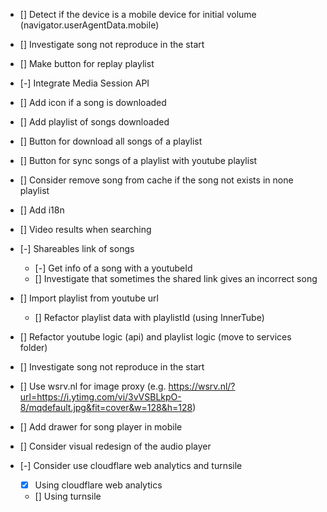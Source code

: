 - [] Detect if the device is a mobile device for initial volume (navigator.userAgentData.mobile)

- [] Investigate song not reproduce in the start

- [] Make button for replay playlist

- [-] Integrate Media Session API

- [] Add icon if a song is downloaded

- [] Add playlist of songs downloaded

- [] Button for download all songs of a playlist

- [] Button for sync songs of a playlist with youtube playlist

- [] Consider remove song from cache if the song not exists in none playlist

- [] Add i18n

- [] Video results when searching

- [-] Shareables link of songs
    - [-] Get info of a song with a youtubeId
    - [] Investigate that sometimes the shared link gives an incorrect song
      
- [] Import playlist from youtube url
    - [] Refactor playlist data with playlistId (using InnerTube)

- [] Refactor youtube logic (api) and playlist logic (move to services folder)

- [] Investigate song not reproduce in the start

- [] Use wsrv.nl for image proxy (e.g. https://wsrv.nl/?url=https://i.ytimg.com/vi/3vVSBLkpO-8/mqdefault.jpg&fit=cover&w=128&h=128)

- [] Add drawer for song player in mobile

- [] Consider visual redesign of the audio player



- [-] Consider use cloudflare web analytics and turnsile
    - [X] Using cloudflare web analytics
    - [] Using turnsile
